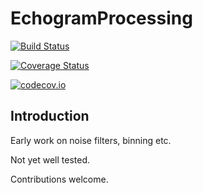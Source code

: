 # EchogramProcessing


[![Build Status](https://travis-ci.org/EchoJulia/EchogramProcessing.jl.svg?branch=master)](https://travis-ci.org/EchoJulia/EchogramProcessing.jl)

[![Coverage Status](https://coveralls.io/repos/EchoJulia/EchogramProcessing.jl/badge.svg?branch=master&service=github)](https://coveralls.io/github/EchoJulia/EchogramProcessing.jl?branch=master)

[![codecov.io](http://codecov.io/github/EchoJulia/EchogramProcessing.jl/coverage.svg?branch=master)](http://codecov.io/github/EchoJulia/EchogramProcessing.jl?branch=master)

## Introduction

Early work on noise filters, binning etc.

Not yet well tested.

Contributions welcome.
